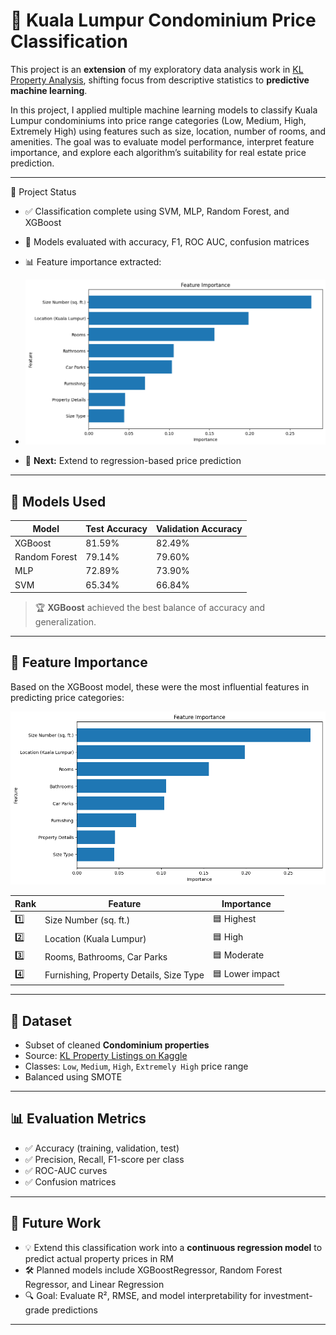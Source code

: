 # 🧠 Kuala Lumpur Condominium Price Classification

This project is an **extension** of my exploratory data analysis work in [KL Property Analysis](https://github.com/MarcusWey/kl-property-analysis), shifting focus from descriptive statistics to **predictive machine learning**.

In this project, I applied multiple machine learning models to classify Kuala Lumpur condominiums into price range categories (Low, Medium, High, Extremely High) using features such as size, location, number of rooms, and amenities. The goal was to evaluate model performance, interpret feature importance, and explore each algorithm’s suitability for real estate price prediction.

---

🔄 Project Status

- ✅ Classification complete using SVM, MLP, Random Forest, and XGBoost  
- 🧪 Models evaluated with accuracy, F1, ROC AUC, confusion matrices  
- 📊 Feature importance extracted:

- ![Feature Importance – XGBoost](visuals/XGB_feature_importance.png)

- 🔁 **Next:** Extend to regression-based price prediction

---

## 🧪 Models Used

| Model          | Test Accuracy | Validation Accuracy |
|----------------|---------------|---------------------|
| XGBoost        | 81.59%        | 82.49%              |
| Random Forest  | 79.14%        | 79.60%              |
| MLP            | 72.89%        | 73.90%              |
| SVM            | 65.34%        | 66.84%              |

> 🏆 **XGBoost** achieved the best balance of accuracy and generalization.

---

## 🧠 Feature Importance

Based on the XGBoost model, these were the most influential features in predicting price categories:

![XGBoost Feature Importance](visuals/XGB_feature_importance.png)

| Rank | Feature                 | Importance |
|------|-------------------------|------------|
| 1️⃣   | Size Number (sq. ft.)    | 🟦 Highest |
| 2️⃣   | Location (Kuala Lumpur) | 🟦 High    |
| 3️⃣   | Rooms, Bathrooms, Car Parks | 🟦 Moderate |
| 4️⃣   | Furnishing, Property Details, Size Type | 🟦 Lower impact |

---

## 📌 Dataset

- Subset of cleaned **Condominium properties**
- Source: [KL Property Listings on Kaggle](https://www.kaggle.com/datasets/dragonduck/property-listings-in-kuala-lumpur)
- Classes: `Low`, `Medium`, `High`, `Extremely High` price range
- Balanced using SMOTE

---

## 📊 Evaluation Metrics

- ✅ Accuracy (training, validation, test)
- ✅ Precision, Recall, F1-score per class
- ✅ ROC-AUC curves
- ✅ Confusion matrices

---

## 🔭 Future Work

- 💡 Extend this classification work into a **continuous regression model** to predict actual property prices in RM
- 🛠️ Planned models include XGBoostRegressor, Random Forest Regressor, and Linear Regression
- 🔍 Goal: Evaluate R², RMSE, and model interpretability for investment-grade predictions

---